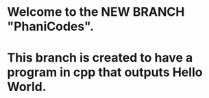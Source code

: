 # Welcome to the NEW BRANCH "PhaniCodes".

# This branch is created to have a program in cpp that outputs Hello World.